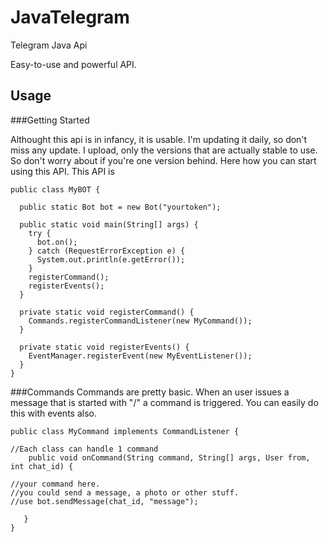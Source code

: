 # JavaTelegram
Telegram Java Api

Easy-to-use and powerful API.


## Usage

###Getting Started

Althought this api is in infancy, it is usable. I'm updating it daily, so don't miss any update. I upload, only the versions that are actually stable to use. So don't worry about if you're one version behind.
Here how you can start using this API. This API is 

```
public class MyBOT {

  public static Bot bot = new Bot("yourtoken");
  
  public static void main(String[] args) {
    try {
      bot.on();
    } catch (RequestErrorException e) {
      System.out.println(e.getError());
    }
    registerCommand();
    registerEvents();
  }
  
  private static void registerCommand() {
    Commands.registerCommandListener(new MyCommand());
  }
  
  private static void registerEvents() {
    EventManager.registerEvent(new MyEventListener());
  }
}
```

###Commands
Commands are pretty basic. When an user issues a message that is started with "/" a command is triggered.
You can easily do this with events also.

```
public class MyCommand implements CommandListener {

//Each class can handle 1 command
    public void onCommand(String command, String[] args, User from, int chat_id) {

//your command here.
//you could send a message, a photo or other stuff.
//use bot.sendMessage(chat_id, "message");

   }
}
```
